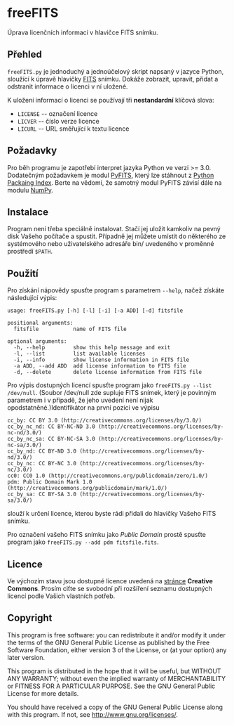 freeFITS
========

Úprava licenčních informací v hlavičce FITS snímku.


Přehled
-------
`freeFITS.py` je jednoduchý a jednoúčelový skript napsaný v jazyce Python, sloužící k úpravě hlavičky [FITS](http://en.wikipedia.org/wiki/FITS) snímku. Dokáže zobrazit, upravit, přidat a odstranit informace o licenci v ní uložené.

K uložení informací o licenci se používají tři **nestandardní** klíčová slova:

* `LICENSE` -- označení licence
* `LICVER` -- číslo verze licence
* `LICURL` -- URL směřující k textu licence


Požadavky
---------
Pro běh programu je zapotřebí interpret jazyka Python ve verzi >= 3.0. Dodatečným požadavkem je modul [PyFITS](http://www.stsci.edu/institute/software_hardware/pyfits), který lze stáhnout z [Python Packaing Index](http://pypi.python.org/pypi/pyfits). Berte na vědomí, že samotný modul PyFITS závisí dále na modulu [NumPy](http://www.numpy.org/).


Instalace
---------
Program není třeba speciálně instalovat. Stačí jej uložit kamkoliv na pevný disk Vašeho počítače a spustit. Případně jej můžete umístit do některého ze systémového nebo uživatelského adresáře bin/ uvedeného v proměnné prostředí `$PATH`.


Použití
-------
Pro získání nápovědy spusťte program s parametrem `--help`, načež získáte následující výpis:

    usage: freeFITS.py [-h] [-l] [-i] [-a ADD] [-d] fitsfile

    positional arguments:
      fitsfile           name of FITS file

    optional arguments:
      -h, --help         show this help message and exit
      -l, --list         list available licenses
      -i, --info         show license information in FITS file
      -a ADD, --add ADD  add license information to FITS file
      -d, --delete       delete license information from FITS file

Pro výpis dostupných licencí spusťte program jako `freeFITS.py --list /dev/null`. (Soubor /dev/null zde supluje FITS snímek, který je povinným parametrem i v případě, že jeho uvedení není nijak opodstatněné.)Identifikátor na první pozici ve výpisu

    cc_by: CC BY 3.0 (http://creativecommons.org/licenses/by/3.0/)
    cc_by_nc_nd: CC BY-NC-ND 3.0 (http://creativecommons.org/licenses/by-nc-nd/3.0/)
    cc_by_nc_sa: CC BY-NC-SA 3.0 (http://creativecommons.org/licenses/by-nc-sa/3.0/)
    cc_by_nd: CC BY-ND 3.0 (http://creativecommons.org/licenses/by-nd/3.0/)
    cc_by_nc: CC BY-NC 3.0 (http://creativecommons.org/licenses/by-nc/3.0/)
    cc0: CC0 1.0 (http://creativecommons.org/publicdomain/zero/1.0/)
    pdm: Public Domain Mark 1.0 (http://creativecommons.org/publicdomain/mark/1.0/)
    cc_by_sa: CC BY-SA 3.0 (http://creativecommons.org/licenses/by-sa/3.0/)

slouží k určení licence, kterou byste rádi přidali do hlavičky Vašeho FITS snímku.

Pro označení vašeho FITS snímku jako *Public Domain* prostě spusťte program jako `freeFITS.py --add pdm fitsfile.fits`.


Licence
-------
Ve výchozím stavu jsou dostupné licence uvedená na [stránce](http://creativecommons.org/licenses/) **Creative Commons**. Prosím ciťte se svobodní při rozšíření seznamu dostupných licencí podle Vašich vlastních potřeb.


Copyright
---------
This program is free software: you can redistribute it and/or modify
it under the terms of the GNU General Public License as published by
the Free Software Foundation, either version 3 of the License, or
(at your option) any later version.

This program is distributed in the hope that it will be useful,
but WITHOUT ANY WARRANTY; without even the implied warranty of
MERCHANTABILITY or FITNESS FOR A PARTICULAR PURPOSE.  See the
GNU General Public License for more details.

You should have received a copy of the GNU General Public License
along with this program.  If not, see <http://www.gnu.org/licenses/>.
